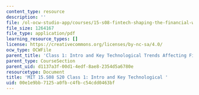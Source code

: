 ```yaml
---
content_type: resource
description: ''
file: /ol-ocw-studio-app/courses/15-s08-fintech-shaping-the-financial-world-spring-2020/00e1e9bb7125a0fbc4fbc54cdd0463bf_MIT15-S08S20_class1.pdf
file_size: 1264167
file_type: application/pdf
learning_resource_types: []
license: https://creativecommons.org/licenses/by-nc-sa/4.0/
ocw_type: OCWFile
parent_title: 'Class 1: Intro and Key Technological Trends Affecting Financial Services'
parent_type: CourseSection
parent_uid: d1137a3f-00d1-4edf-8ae8-2354d5a6780e
resourcetype: Document
title: 'MIT 15.S08 S20 Class 1: Intro and Key Technological '
uid: 00e1e9bb-7125-a0fb-c4fb-c54cdd0463bf
---
```

